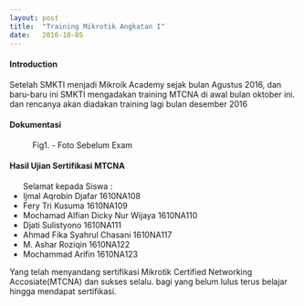 ```yaml
---
layout: post
title:  "Training Mikrotik Angkatan I"
date:   2016-10-05
---
```


<h4>Introduction</h4>
<p>Setelah SMKTI menjadi Mikroik Academy sejak bulan Agustus 2016, dan baru-baru ini SMKTI mengadakan training MTCNA di awal bulan oktober ini. dan rencanya akan diadakan training lagi bulan desember 2016</p>

<h4>Dokumentasi</h4>
<figure>
	<img src="{{ '/assets/img/angkatan-1.jpg' | prepend: site.baseurl }}" alt="">
	<figcaption>Fig1. - Foto Sebelum Exam</figcaption> 
</figure>

<h4>Hasil Ujian Sertifikasi MTCNA</h4>
<p>
<ul>
	Selamat kepada Siswa :
	<li>Ijmal Aqrobin Djafar 1610NA108</li>
	<li>Fery Tri Kusuma 1610NA109</li>
	<li>Mochamad Alfian Dicky Nur Wijaya 1610NA110</li>
	<li>Djati Sulistyono 1610NA111</li>
	<li>Ahmad Fika Syahrul Chasani 1610NA117</li>
	<li>M. Ashar Roziqin 1610NA122</li>
	<li>Mochammad Arifin 1610NA123</li>
</ul>
Yang telah menyandang sertifikasi Mikrotik Certified Networking Accosiate(MTCNA) dan sukses selalu. bagi yang belum lulus terus belajar hingga mendapat sertifikasi.
</p>
